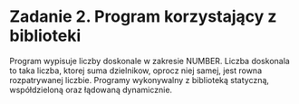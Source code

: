 # Zadanie 2. Program korzystający z biblioteki
Program wypisuje liczby doskonale w zakresie NUMBER. Liczba doskonala to taka liczba, ktorej suma dzielnikow, oprocz niej samej, jest rowna rozpatrywanej liczbie. Programy wykonywalny z biblioteką statyczną, współdzieloną oraz łądowaną dynamicznie.